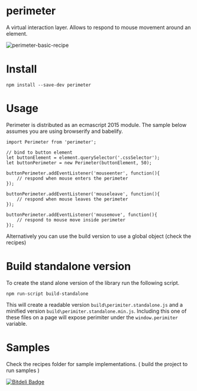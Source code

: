 # perimeter

A virtual interaction layer. Allows to respond to mouse movement around an element.

![perimeter-basic-recipe](https://cloud.githubusercontent.com/assets/299887/12561923/b84409e8-c3a2-11e5-96e3-775375c4cafb.gif)

# Install

    npm install --save-dev perimeter


# Usage

Perimeter is distributed as an ecmascript 2015 module. The sample below assumes you are using browserify and babelify.

    import Perimeter from 'perimeter';
    
    // bind to button element
    let buttonElement = element.querySelector('.cssSelector');
    let buttonPerimeter = new Perimeter(buttonElement, 50);
    
    buttonPerimeter.addEventListener('mouseenter', function(){
        // respond when mouse enters the perimeter
    });
    
    buttonPerimeter.addEventListener('mouseleave', function(){
        // respond when mouse leaves the perimeter
    });
    
    buttonPerimeter.addEventListener('mousemove', function(){
        // respond to mouse move inside perimeter
    });

Alternatively you can use the build version to use a global object (check the recipes)

# Build standalone version

To create the stand alone version of the library run the following script.

    npm run-script build-standalone
    
This will create a readable version `build\perimiter.standalone.js` and a minified version `build\perimiter.standalone.min.js`. 
Including this one of these files on a page will expose perimiter under the `window.perimiter` variable.

# Samples

Check the recipes folder for sample implementations. ( build the project to run samples )


[![Bitdeli Badge](https://d2weczhvl823v0.cloudfront.net/rburgt/perimeter/trend.png)](https://bitdeli.com/free "Bitdeli Badge")

